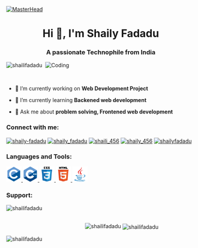 [![MasterHead](https://media.licdn.com/dms/image/D563DAQFIJGy_J4EvYA/image-scale_191_1128/0/1666883668428?e=1675425600&v=beta&t=q5S0E-n5z-gDvzZPdOvK7oorksu-JESWk3DdbbvU2ss)](https://codegrills.in)
<h1 align="center">Hi 👋, I'm Shaily Fadadu</h1>
<h3 align="center">A passionate Technophile from India</h3>
<img align="right" alt="Coding" width="400" src="https://adcy.io/wp-content/uploads/2020/04/anti-hacking.gif">

<p align="left"> <img src="https://komarev.com/ghpvc/?username=shailifadadu&label=Profile%20views&color=0e75b6&style=flat" alt="shailifadadu" /> </p>

<p align="left"> <a href="https://twitter.com/" target="blank"><img src="https://img.shields.io/twitter/follow/?logo=twitter&style=for-the-badge" alt="" /></a> </p>

- 🔭 I’m currently working on **Web Development Project**

- 🌱 I’m currently learning **Backened web development**

- 💬 Ask me about **problem solving, Frontened web development**

<h3 align="left">Connect with me:</h3>
<p align="left">
<a href="https://linkedin.com/in/shaily-fadadu" target="blank"><img align="center" src="https://raw.githubusercontent.com/rahuldkjain/github-profile-readme-generator/master/src/images/icons/Social/linked-in-alt.svg" alt="shaily-fadadu" height="30" width="40" /></a>
<a href="https://instagram.com/shaily_fadadu" target="blank"><img align="center" src="https://raw.githubusercontent.com/rahuldkjain/github-profile-readme-generator/master/src/images/icons/Social/instagram.svg" alt="shaily_fadadu" height="30" width="40" /></a>
<a href="https://www.codechef.com/users/shaili_456" target="blank"><img align="center" src="https://cdn.jsdelivr.net/npm/simple-icons@3.1.0/icons/codechef.svg" alt="shaili_456" height="30" width="40" /></a>
<a href="https://www.leetcode.com/shaily_456" target="blank"><img align="center" src="https://raw.githubusercontent.com/rahuldkjain/github-profile-readme-generator/master/src/images/icons/Social/leet-code.svg" alt="shaily_456" height="30" width="40" /></a>
<a href="https://discord.gg/shailyfadadu" target="blank"><img align="center" src="https://raw.githubusercontent.com/rahuldkjain/github-profile-readme-generator/master/src/images/icons/Social/discord.svg" alt="shailyfadadu" height="30" width="40" /></a>
</p>

<h3 align="left">Languages and Tools:</h3>
<p align="left"> <a href="https://www.cprogramming.com/" target="_blank" rel="noreferrer"> <img src="https://raw.githubusercontent.com/devicons/devicon/master/icons/c/c-original.svg" alt="c" width="40" height="40"/> </a> <a href="https://www.w3schools.com/cpp/" target="_blank" rel="noreferrer"> <img src="https://raw.githubusercontent.com/devicons/devicon/master/icons/cplusplus/cplusplus-original.svg" alt="cplusplus" width="40" height="40"/> </a> <a href="https://www.w3schools.com/css/" target="_blank" rel="noreferrer"> <img src="https://raw.githubusercontent.com/devicons/devicon/master/icons/css3/css3-original-wordmark.svg" alt="css3" width="40" height="40"/> </a> <a href="https://www.w3.org/html/" target="_blank" rel="noreferrer"> <img src="https://raw.githubusercontent.com/devicons/devicon/master/icons/html5/html5-original-wordmark.svg" alt="html5" width="40" height="40"/> </a> <a href="https://www.java.com" target="_blank" rel="noreferrer"> <img src="https://raw.githubusercontent.com/devicons/devicon/master/icons/java/java-original.svg" alt="java" width="40" height="40"/> </a> </p>

<h3 align="left">Support:</h3>
<p><a href="https://www.buymeacoffee.com/shailifadadu"> <img align="left" src="https://cdn.buymeacoffee.com/buttons/v2/default-yellow.png" height="50" width="210" alt="shailifadadu" /></a></p><br><br>

<p><img align="left" src="https://github-readme-stats.vercel.app/api/top-langs?username=shailifadadu&show_icons=true&locale=en&layout=compact" alt="shailifadadu" /></p>

<p>&nbsp;<img align="center" src="https://github-readme-stats.vercel.app/api?username=shailifadadu&show_icons=true&locale=en" alt="shailifadadu" /></p>

<p><img align="center" src="https://github-readme-streak-stats.herokuapp.com/?user=shailifadadu&" alt="shailifadadu" /></p>
